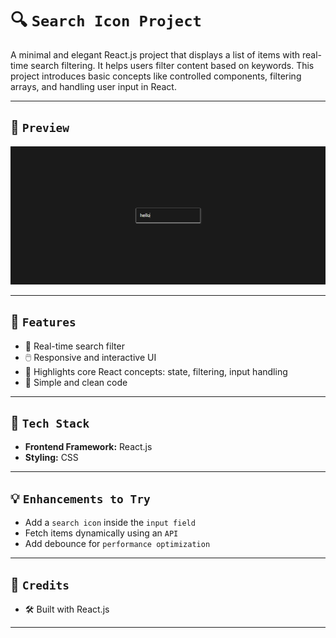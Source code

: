 # 🔍 `Search Icon Project`

A minimal and elegant React.js project that displays a list of items with real-time search filtering. It helps users filter content based on keywords. This project introduces basic concepts like controlled components, filtering arrays, and handling user input in React.

---

## 📸 `Preview`

![Search Project Preview](./reactJshiddenSearch6Huxn.png) <!-- Replace with your screenshot path -->

---

## 🧠 `Features`

- 🔎 Real-time search filter
- 🖱️ Responsive and interactive UI
- 🎯 Highlights core React concepts: state, filtering, input handling
- 🧼 Simple and clean code

---

## 🔧 `Tech Stack`

- **Frontend Framework:** React.js
- **Styling:** CSS

---

## 💡 `Enhancements to Try`

- Add a `search icon` inside the `input field`
- Fetch items dynamically using an `API`
- Add debounce for `performance optimization`

---

## 🙌 `Credits`

- 🛠️ Built with React.js

---
